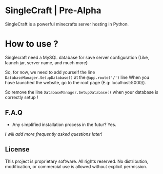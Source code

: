# SingleCraft | Pre-Alpha

SingleCraft is a powerful minecrafts server hosting in Python.

# How to use ?

Singlecraft need a MySQL database for save server configuration (Like, launch jar, server name, and much more)

So, for now, we need to add yourself the line `DatabaseManager.SetupDatabase()` at the `@app.route('/')` line
When you have launched the website, go to the root page (E.g: localhost:5000/).

So remove the line `DatabaseManager.SetupDatabase()` when your database is correctly setup !

## F.A.Q

- Any simplified installation process in the futur?
  Yes.

*I will add more frequently asked questions later!*

## License
This project is proprietary software. All rights reserved.
No distribution, modification, or commercial use is allowed without explicit permission.
